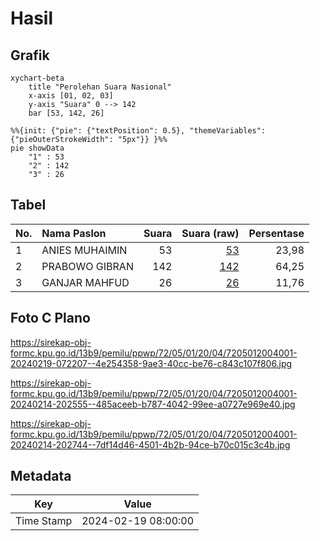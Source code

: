# Hasil

## Grafik

```mermaid
xychart-beta
    title "Perolehan Suara Nasional"
    x-axis [01, 02, 03]
    y-axis "Suara" 0 --> 142
    bar [53, 142, 26]
```

```mermaid
%%{init: {"pie": {"textPosition": 0.5}, "themeVariables": {"pieOuterStrokeWidth": "5px"}} }%%
pie showData
    "1" : 53
    "2" : 142
    "3" : 26
```

## Tabel

| No. | Nama Paslon    | Suara | Suara (raw) | Persentase |
|:--- |:-------------- | -----:| -----------:| ----------:|
| 1   | ANIES MUHAIMIN | 53    | [53][p-1]   | 23,98      |
| 2   | PRABOWO GIBRAN | 142   | [142][p-2]  | 64,25      |
| 3   | GANJAR MAHFUD  | 26    | [26][p-3]   | 11,76      |


[p-1]: https://github.com/gigit-pemilu/pemilu-2024/blob/main/pilpres/hitung-suara/sub/72-sulawesi-tengah/sub/05-buol/sub/01-momunu/sub/2004-taluan/sub/001-tps/sub/paslon-1.txt
[p-2]: https://github.com/gigit-pemilu/pemilu-2024/blob/main/pilpres/hitung-suara/sub/72-sulawesi-tengah/sub/05-buol/sub/01-momunu/sub/2004-taluan/sub/001-tps/sub/paslon-2.txt
[p-3]: https://github.com/gigit-pemilu/pemilu-2024/blob/main/pilpres/hitung-suara/sub/72-sulawesi-tengah/sub/05-buol/sub/01-momunu/sub/2004-taluan/sub/001-tps/sub/paslon-3.txt

## Foto C Plano

https://sirekap-obj-formc.kpu.go.id/13b9/pemilu/ppwp/72/05/01/20/04/7205012004001-20240219-072207--4e254358-9ae3-40cc-be76-c843c107f806.jpg

https://sirekap-obj-formc.kpu.go.id/13b9/pemilu/ppwp/72/05/01/20/04/7205012004001-20240214-202555--485aceeb-b787-4042-99ee-a0727e969e40.jpg

https://sirekap-obj-formc.kpu.go.id/13b9/pemilu/ppwp/72/05/01/20/04/7205012004001-20240214-202744--7df14d46-4501-4b2b-94ce-b70c015c3c4b.jpg


## Metadata

| Key        | Value               |
| ---------- | ------------------- |
| Time Stamp | 2024-02-19 08:00:00 |



